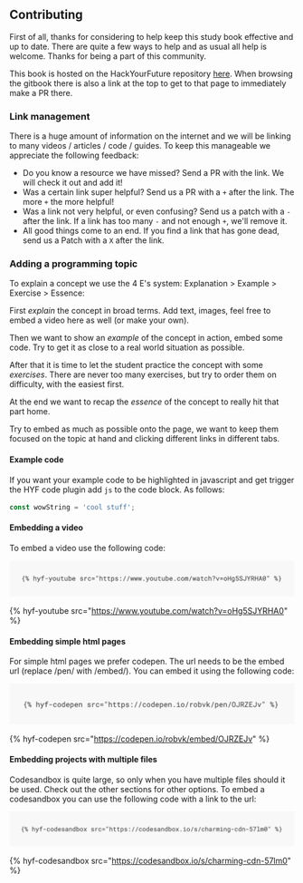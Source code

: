 ## Contributing

First of all, thanks for considering to help keep this study book effective and up to date. There are quite a few ways to help and as usual all help is welcome. Thanks for being a part of this community.

This book is hosted on the HackYourFuture repository [here](https://github.com/HackYourFuture/study). When browsing the gitbook there is also a link at the top to get to that page to immediately make a PR there.

### Link management
There is a huge amount of information on the internet and we will be linking to many videos / articles / code / guides. To keep this manageable we appreciate the following feedback:

* Do you know a resource we have missed?  Send a PR with the link. We will check it out and add it!
* Was a certain link super helpful? Send us a PR with a `+` after the link.  The more `+` the more helpful!
* Was a link not very helpful, or even confusing? Send us a patch with a `-` after the link. If a link has too many `-` and not enough `+`, we'll remove it.
* All good things come to an end. If you find a link that has gone dead, send us a Patch with a `X` after the link.

### Adding a programming topic
To explain a concept we use the 4 E's system: Explanation > Example > Exercise > Essence:

First *explain* the concept in broad terms. Add text, images, feel free to embed a video here as well (or make your own). 

Then we want to show an *example* of the concept in action, embed some code. Try to get it as close to a real world situation as possible.

After that it is time to let the student practice the concept with some *exercises*. There are never too many exercises, but try to order them on difficulty, with the easiest first.

At the end we want to recap the *essence* of the concept to really hit that part home.

Try to embed as much as possible onto the page, we want to keep them focused on the topic at hand and clicking different links in different tabs.

#### Example code
If you want your example code to be highlighted in javascript and get trigger the HYF code plugin add `js` to the code block. As follows:

```js
const wowString = 'cool stuff';
```

#### Embedding a video
To embed a video use the following code:

![](./hyf-youtube-code-block.png)

{% hyf-youtube src="https://www.youtube.com/watch?v=oHg5SJYRHA0" %}

#### Embedding simple html pages
For simple html pages we prefer codepen. The url needs to be the embed url (replace /pen/ with /embed/). You can embed it using the following code:

![](./hyf-codepen-codeblock.png)

{% hyf-codepen src="https://codepen.io/robvk/embed/OJRZEJv" %}

#### Embedding projects with multiple files
Codesandbox is quite large, so only when you have multiple files should it be used. Check out the other sections for other options. To embed a codesandbox you can use the following code with a link to the url:

![](./hyf-codesandbox-block.png)

{% hyf-codesandbox src="https://codesandbox.io/s/charming-cdn-57lm0" %}

